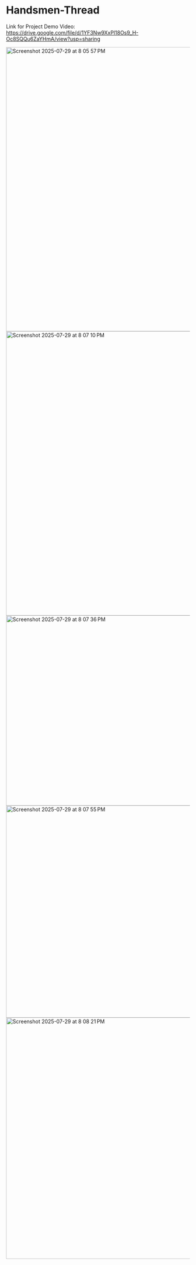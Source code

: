 # Handsmen-Thread
Link for Project Demo Video:
https://drive.google.com/file/d/1YF3Nw9XxPl18Os9_H-Oc8SQQu6ZaYHmA/view?usp=sharing

<img width="1433" height="776" alt="Screenshot 2025-07-29 at 8 05 57 PM" src="https://github.com/user-attachments/assets/a7fe0396-2dfa-43d7-9c04-499cd64ad5fb" />

<img width="1433" height="776" alt="Screenshot 2025-07-29 at 8 07 10 PM" src="https://github.com/user-attachments/assets/04fe9c80-925b-46ee-a40a-b5a5a6976ac5" />

<img width="552" height="519" alt="Screenshot 2025-07-29 at 8 07 36 PM" src="https://github.com/user-attachments/assets/aee3e4b7-cf74-44ef-878e-6003b8a00b4a" />

<img width="552" height="579" alt="Screenshot 2025-07-29 at 8 07 55 PM" src="https://github.com/user-attachments/assets/2298f8b2-f176-4f7c-9c18-ab1028a1e71d" />

<img width="1169" height="659" alt="Screenshot 2025-07-29 at 8 08 21 PM" src="https://github.com/user-attachments/assets/19042d7d-6ba5-4157-8ae6-639a5867124e" />
